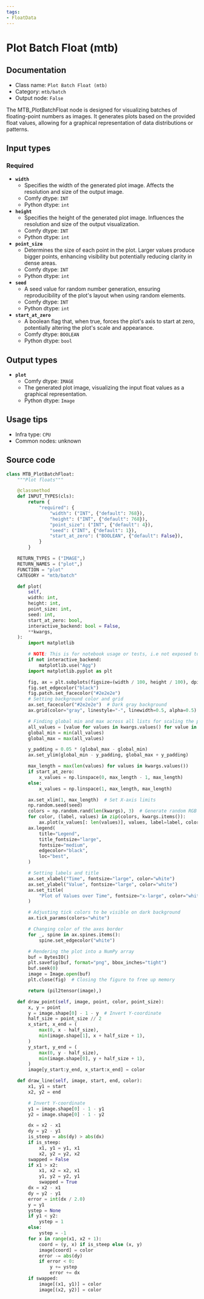 ```yaml
---
tags:
- FloatData
---
```


# Plot Batch Float (mtb)
## Documentation
- Class name: `Plot Batch Float (mtb)`
- Category: `mtb/batch`
- Output node: `False`

The MTB_PlotBatchFloat node is designed for visualizing batches of floating-point numbers as images. It generates plots based on the provided float values, allowing for a graphical representation of data distributions or patterns.
## Input types
### Required
- **`width`**
    - Specifies the width of the generated plot image. Affects the resolution and size of the output image.
    - Comfy dtype: `INT`
    - Python dtype: `int`
- **`height`**
    - Specifies the height of the generated plot image. Influences the resolution and size of the output visualization.
    - Comfy dtype: `INT`
    - Python dtype: `int`
- **`point_size`**
    - Determines the size of each point in the plot. Larger values produce bigger points, enhancing visibility but potentially reducing clarity in dense areas.
    - Comfy dtype: `INT`
    - Python dtype: `int`
- **`seed`**
    - A seed value for random number generation, ensuring reproducibility of the plot's layout when using random elements.
    - Comfy dtype: `INT`
    - Python dtype: `int`
- **`start_at_zero`**
    - A boolean flag that, when true, forces the plot's axis to start at zero, potentially altering the plot's scale and appearance.
    - Comfy dtype: `BOOLEAN`
    - Python dtype: `bool`
## Output types
- **`plot`**
    - Comfy dtype: `IMAGE`
    - The generated plot image, visualizing the input float values as a graphical representation.
    - Python dtype: `Image`
## Usage tips
- Infra type: `CPU`
- Common nodes: unknown


## Source code
```python
class MTB_PlotBatchFloat:
    """Plot floats"""

    @classmethod
    def INPUT_TYPES(cls):
        return {
            "required": {
                "width": ("INT", {"default": 768}),
                "height": ("INT", {"default": 768}),
                "point_size": ("INT", {"default": 4}),
                "seed": ("INT", {"default": 1}),
                "start_at_zero": ("BOOLEAN", {"default": False}),
            }
        }

    RETURN_TYPES = ("IMAGE",)
    RETURN_NAMES = ("plot",)
    FUNCTION = "plot"
    CATEGORY = "mtb/batch"

    def plot(
        self,
        width: int,
        height: int,
        point_size: int,
        seed: int,
        start_at_zero: bool,
        interactive_backend: bool = False,
        **kwargs,
    ):
        import matplotlib

        # NOTE: This is for notebook usage or tests, i.e not exposed to comfy that should always use Agg
        if not interactive_backend:
            matplotlib.use("Agg")
        import matplotlib.pyplot as plt

        fig, ax = plt.subplots(figsize=(width / 100, height / 100), dpi=100)
        fig.set_edgecolor("black")
        fig.patch.set_facecolor("#2e2e2e")
        # Setting background color and grid
        ax.set_facecolor("#2e2e2e")  # Dark gray background
        ax.grid(color="gray", linestyle="-", linewidth=0.5, alpha=0.5)

        # Finding global min and max across all lists for scaling the plot
        all_values = [value for values in kwargs.values() for value in values]
        global_min = min(all_values)
        global_max = max(all_values)

        y_padding = 0.05 * (global_max - global_min)
        ax.set_ylim(global_min - y_padding, global_max + y_padding)

        max_length = max(len(values) for values in kwargs.values())
        if start_at_zero:
            x_values = np.linspace(0, max_length - 1, max_length)
        else:
            x_values = np.linspace(1, max_length, max_length)

        ax.set_xlim(1, max_length)  # Set X-axis limits
        np.random.seed(seed)
        colors = np.random.rand(len(kwargs), 3)  # Generate random RGB values
        for color, (label, values) in zip(colors, kwargs.items()):
            ax.plot(x_values[: len(values)], values, label=label, color=color)
        ax.legend(
            title="Legend",
            title_fontsize="large",
            fontsize="medium",
            edgecolor="black",
            loc="best",
        )

        # Setting labels and title
        ax.set_xlabel("Time", fontsize="large", color="white")
        ax.set_ylabel("Value", fontsize="large", color="white")
        ax.set_title(
            "Plot of Values over Time", fontsize="x-large", color="white"
        )

        # Adjusting tick colors to be visible on dark background
        ax.tick_params(colors="white")

        # Changing color of the axes border
        for _, spine in ax.spines.items():
            spine.set_edgecolor("white")

        # Rendering the plot into a NumPy array
        buf = BytesIO()
        plt.savefig(buf, format="png", bbox_inches="tight")
        buf.seek(0)
        image = Image.open(buf)
        plt.close(fig)  # Closing the figure to free up memory

        return (pil2tensor(image),)

    def draw_point(self, image, point, color, point_size):
        x, y = point
        y = image.shape[0] - 1 - y  # Invert Y-coordinate
        half_size = point_size // 2
        x_start, x_end = (
            max(0, x - half_size),
            min(image.shape[1], x + half_size + 1),
        )
        y_start, y_end = (
            max(0, y - half_size),
            min(image.shape[0], y + half_size + 1),
        )
        image[y_start:y_end, x_start:x_end] = color

    def draw_line(self, image, start, end, color):
        x1, y1 = start
        x2, y2 = end

        # Invert Y-coordinate
        y1 = image.shape[0] - 1 - y1
        y2 = image.shape[0] - 1 - y2

        dx = x2 - x1
        dy = y2 - y1
        is_steep = abs(dy) > abs(dx)
        if is_steep:
            x1, y1 = y1, x1
            x2, y2 = y2, x2
        swapped = False
        if x1 > x2:
            x1, x2 = x2, x1
            y1, y2 = y2, y1
            swapped = True
        dx = x2 - x1
        dy = y2 - y1
        error = int(dx / 2.0)
        y = y1
        ystep = None
        if y1 < y2:
            ystep = 1
        else:
            ystep = -1
        for x in range(x1, x2 + 1):
            coord = (y, x) if is_steep else (x, y)
            image[coord] = color
            error -= abs(dy)
            if error < 0:
                y += ystep
                error += dx
        if swapped:
            image[(x1, y1)] = color
            image[(x2, y2)] = color

```
